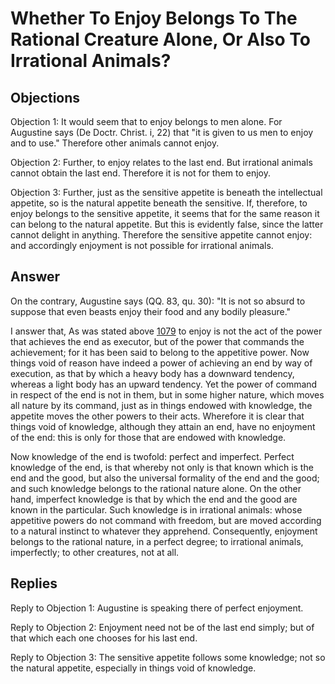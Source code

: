 # Whether To Enjoy Belongs To The Rational Creature Alone, Or Also To Irrational Animals?

## Objections

Objection 1: It would seem that to enjoy belongs to men alone. For Augustine says (De Doctr. Christ. i, 22) that "it is given to us men to enjoy and to use." Therefore other animals cannot enjoy.

Objection 2: Further, to enjoy relates to the last end. But irrational animals cannot obtain the last end. Therefore it is not for them to enjoy.

Objection 3: Further, just as the sensitive appetite is beneath the intellectual appetite, so is the natural appetite beneath the sensitive. If, therefore, to enjoy belongs to the sensitive appetite, it seems that for the same reason it can belong to the natural appetite. But this is evidently false, since the latter cannot delight in anything. Therefore the sensitive appetite cannot enjoy: and accordingly enjoyment is not possible for irrational animals.

## Answer

On the contrary, Augustine says (QQ. 83, qu. 30): "It is not so absurd to suppose that even beasts enjoy their food and any bodily pleasure."

I answer that, As was stated above [1079](A[1]) to enjoy is not the act of the power that achieves the end as executor, but of the power that commands the achievement; for it has been said to belong to the appetitive power. Now things void of reason have indeed a power of achieving an end by way of execution, as that by which a heavy body has a downward tendency, whereas a light body has an upward tendency. Yet the power of command in respect of the end is not in them, but in some higher nature, which moves all nature by its command, just as in things endowed with knowledge, the appetite moves the other powers to their acts. Wherefore it is clear that things void of knowledge, although they attain an end, have no enjoyment of the end: this is only for those that are endowed with knowledge.

Now knowledge of the end is twofold: perfect and imperfect. Perfect knowledge of the end, is that whereby not only is that known which is the end and the good, but also the universal formality of the end and the good; and such knowledge belongs to the rational nature alone. On the other hand, imperfect knowledge is that by which the end and the good are known in the particular. Such knowledge is in irrational animals: whose appetitive powers do not command with freedom, but are moved according to a natural instinct to whatever they apprehend. Consequently, enjoyment belongs to the rational nature, in a perfect degree; to irrational animals, imperfectly; to other creatures, not at all.

## Replies

Reply to Objection 1: Augustine is speaking there of perfect enjoyment.

Reply to Objection 2: Enjoyment need not be of the last end simply; but of that which each one chooses for his last end.

Reply to Objection 3: The sensitive appetite follows some knowledge; not so the natural appetite, especially in things void of knowledge.